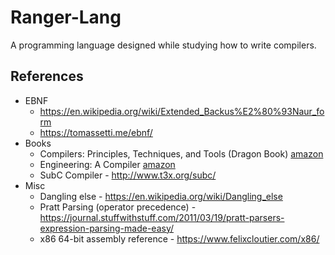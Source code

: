 # Ranger-Lang
A programming language designed while studying how to write compilers.


## References
* EBNF
  * https://en.wikipedia.org/wiki/Extended_Backus%E2%80%93Naur_form
  * https://tomassetti.me/ebnf/
* Books
  * Compilers: Principles, Techniques, and Tools (Dragon Book) [amazon](https://www.amazon.com/Compilers-Principles-Techniques-Alfred-Aho/dp/0201100886/)
  * Engineering: A Compiler [amazon](https://www.amazon.com/Engineering-Compiler-Keith-Cooper/dp/012088478X/)
  * SubC Compiler - http://www.t3x.org/subc/
* Misc
  * Dangling else - https://en.wikipedia.org/wiki/Dangling_else
  * Pratt Parsing (operator precedence) - https://journal.stuffwithstuff.com/2011/03/19/pratt-parsers-expression-parsing-made-easy/
  * x86 64-bit assembly reference - https://www.felixcloutier.com/x86/

  